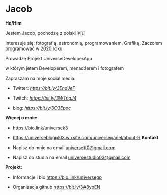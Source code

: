# Jacob

**He/Him**

Jestem Jacob, pochodzę z polski  🇵🇱

Interesuje się: fotografią, astronomią, programowaniem,
Grafiką. Zaczołem programować w 2020 roku.


Prowadzę Projekt UniverseDeveloperApp 

w którym jetem
Developerem, menadźerem i fotografem 


Zapraszam na moje social media:
 
* Twitter: *https://bit.ly/3EndJeF*

* Twitch: *https://bit.ly/3WTnqJ4*

* blog: *https://bit.ly/3O3Epoc*

**Więcej o mnie:**

* https://bio.link/universek3

* https://universeblogpl03.wixsite.com/universepanel/about-9
**Kontakt**

* Napisz do mnie na email
universett0@gmail.com

* Napisz do studia na email
universestudio03@gmail.com

**Projekt:**

* Informacje i bio
 https://bio.link/universegp

* Organizacja github 
https://bit.ly/3A8ypEN
